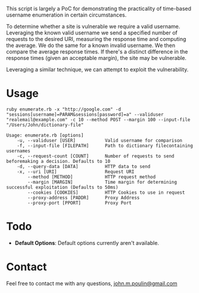 This script is largely a PoC for demonstrating the practicality of time-based username enumeration in certain circumstances. 

To determine whether a site is vulnerable we require a valid username. Leveraging the known valid username we send a specified number of requests to the desired URI, measuring the response time and computing the average. We do the same for a known invalid username. We then compare the average response times. If there's a distinct difference in the response times (given an acceptable margin), the site may be vulnerable.

Leveraging a similar technique, we can attempt to exploit the vulnerability. 

# Usage
```
ruby enumerate.rb -x "http://google.com" -d "sessions[username]=PARAM&sessions[password]=a" --validuser "realemail@example.com" -c 10 --method POST --margin 100 --input-file "/Users/John/dictionary-file"
```


```
Usage: enumerate.rb [options]
    -u, --validuser [USER]           Valid username for comparison
    -f, --input-file [FILEPATH]      Path to dictionary filecontaining usernames
    -c, --request-count [COUNT]      Number of requests to send beforemaking a decision. Defaults to 10
    -d, --query-data [DATA]          HTTP data to send
    -x, --uri [URI]                  Request URI
        --method [METHOD]            HTTP request method
        --margin [MARGIN]            Time margin for determining successful exploitation (Defaults to 50ms)
        --cookies [COOKIES]          HTTP Cookies to use in request
        --proxy-address [PADDR]      Proxy Address
        --proxy-port [PPORT]         Proxy Port
```

# Todo
* **Default Options**: Default options currently aren't available.

# Contact
Feel free to contact me with any questions, john.m.poulin@gmail.com
